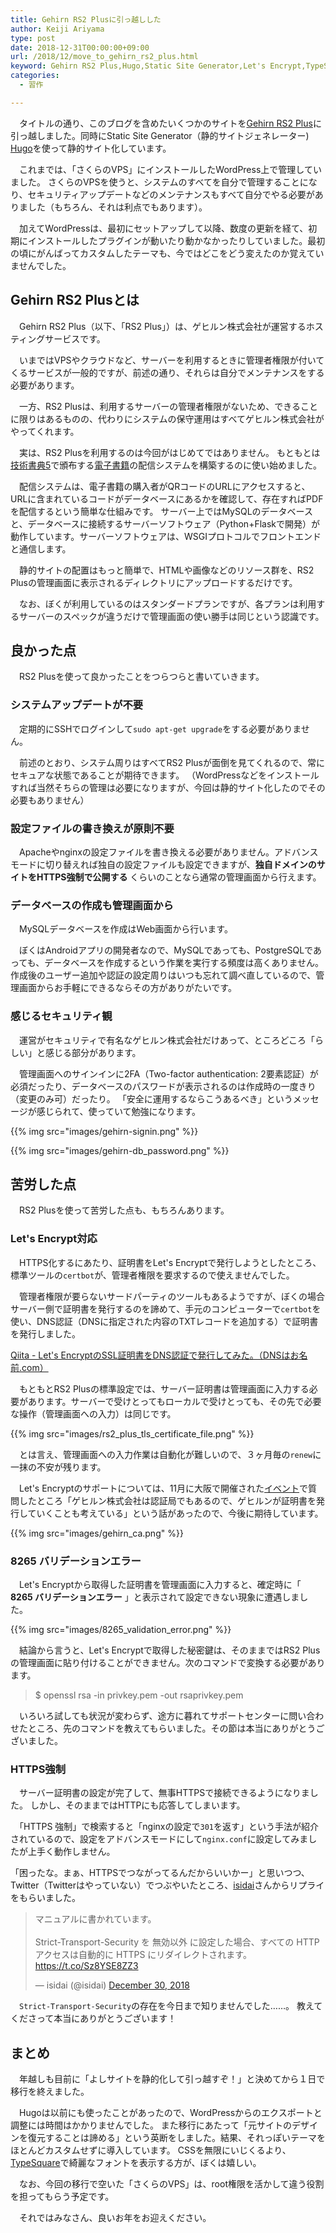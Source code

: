 ```yaml
---
title: Gehirn RS2 Plusに引っ越しした
author: Keiji Ariyama
type: post
date: 2018-12-31T00:00:00+09:00
url: /2018/12/move_to_gehirn_rs2_plus.html
keyword: Gehirn RS2 Plus,Hugo,Static Site Generator,Let's Encrypt,TypeSquare
categories:
  - 習作

---
```


　タイトルの通り、このブログを含めたいくつかのサイトを[Gehirn RS2 Plus](https://www.gehirn.jp/rs2plus/)に引っ越しました。同時にStatic Site Generator（静的サイトジェネレーター) [Hugo](https://gohugo.io/)を使って静的サイト化しています。

<!--more-->

　これまでは、「さくらのVPS」にインストールしたWordPress上で管理していました。
さくらのVPSを使うと、システムのすべてを自分で管理することになり、セキュリティアップデートなどのメンテナンスもすべて自分でやる必要がありました（もちろん、それは利点でもあります）。

　加えてWordPressは、最初にセットアップして以降、数度の更新を経て、初期にインストールしたプラグインが動いたり動かなかったりしていました。最初の頃にがんばってカスタムしたテーマも、今ではどこをどう変えたのか覚えていませんでした。

## Gehirn RS2 Plusとは
　Gehirn RS2 Plus（以下、「RS2 Plus」）は、ゲヒルン株式会社が運営するホスティングサービスです。

　いまではVPSやクラウドなど、サーバーを利用するときに管理者権限が付いてくるサービスが一般的ですが、前述の通り、それらは自分でメンテナンスをする必要があります。

　一方、RS2 Plusは、利用するサーバーの管理者権限がないため、できることに限りはあるものの、代わりにシステムの保守運用はすべてゲヒルン株式会社がやってくれます。

　実は、RS2 Plusを利用するのは今回がはじめてではありません。
もともとは[技術書典5](https://techbookfest.org/)で頒布する[電子書籍](https://booth.pm/ja/items/1043447)の配信システムを構築するのに使い始めました。

　配信システムは、電子書籍の購入者がQRコードのURLにアクセスすると、URLに含まれているコードがデータベースにあるかを確認して、存在すればPDFを配信するという簡単な仕組みです。
サーバー上ではMySQLのデータベースと、データベースに接続するサーバーソフトウェア（Python+Flaskで開発）が動作しています。サーバーソフトウェアは、WSGIプロトコルでフロントエンドと通信します。

　静的サイトの配置はもっと簡単で、HTMLや画像などのリソース群を、RS2 Plusの管理画面に表示されるディレクトリにアップロードするだけです。

　なお、ぼくが利用しているのはスタンダードプランですが、各プランは利用するサーバーのスペックが違うだけで管理画面の使い勝手は同じという認識です。

## 良かった点
　RS2 Plusを使って良かったことをつらつらと書いていきます。

### システムアップデートが不要
　定期的にSSHでログインして`sudo apt-get upgrade`をする必要がありません。

　前述のとおり、システム周りはすべてRS2 Plusが面倒を見てくれるので、常にセキュアな状態であることが期待できます。
（WordPressなどをインストールすれば当然そちらの管理は必要になりますが、今回は静的サイト化したのでその必要もありません）

### 設定ファイルの書き換えが原則不要
　Apacheやnginxの設定ファイルを書き換える必要がありません。アドバンスモードに切り替えれば独自の設定ファイルも設定できますが、**独自ドメインのサイトをHTTPS強制で公開する** くらいのことなら通常の管理画面から行えます。

### データベースの作成も管理画面から
　MySQLデータベースを作成はWeb画面から行います。

　ぼくはAndroidアプリの開発者なので、MySQLであっても、PostgreSQLであっても、データベースを作成するという作業を実行する頻度は高くありません。作成後のユーザー追加や認証の設定周りはいつも忘れて調べ直しているので、管理画面からお手軽にできるならその方がありがたいです。

### 感じるセキュリティ観
　運営がセキュリティで有名なゲヒルン株式会社だけあって、ところどころ「らしい」と感じる部分があります。

　管理画面へのサインインに2FA（Two-factor authentication: 2要素認証）が必須だったり、データベースのパスワードが表示されるのは作成時の一度きり（変更のみ可）だったり。
「安全に運用するならこうあるべき」というメッセージが感じられて、使っていて勉強になります。

{{% img src="images/gehirn-signin.png" %}}

{{% img src="images/gehirn-db_password.png" %}}


## 苦労した点
　RS2 Plusを使って苦労した点も、もちろんあります。

### Let's Encrypt対応
　HTTPS化するにあたり、証明書をLet's Encryptで発行しようとしたところ、標準ツールの`certbot`が、管理者権限を要求するので使えませんでした。

　管理者権限が要らないサードパーティのツールもあるようですが、ぼくの場合サーバー側で証明書を発行するのを諦めて、手元のコンピューターで`certbot`を使い、DNS認証（DNSに指定された内容のTXTレコードを追加する）で証明書を発行しました。

 [Qiita - Let's EncryptのSSL証明書をDNS認証で発行してみた。（DNSはお名前.com）](https://qiita.com/aquiq/items/db4eb8c7106f109819f0)

　もともとRS2 Plusの標準設定では、サーバー証明書は管理画面に入力する必要があります。サーバーで受けとってもローカルで受けとっても、その先で必要な操作（管理画面への入力）は同じです。

{{% img src="images/rs2_plus_tls_certificate_file.png" %}}

　とは言え、管理画面への入力作業は自動化が難しいので、３ヶ月毎の`renew`に一抹の不安が残ります。

　Let's Encryptのサポートについては、11月に大阪で開催された[イベント](https://connpass.com/event/105611/)で質問したところ「ゲヒルン株式会社は認証局でもあるので、ゲヒルンが証明書を発行していくことも考えている」という話があったので、今後に期待しています。

{{% img src="images/gehirn_ca.png" %}}

### 8265 バリデーションエラー
　Let's Encryptから取得した証明書を管理画面に入力すると、確定時に「 **8265 バリデーションエラー** 」と表示されて設定できない現象に遭遇しました。

{{% img src="images/8265_validation_error.png" %}}

　結論から言うと、Let's Encryptで取得した秘密鍵は、そのままではRS2 Plusの管理画面に貼り付けることができません。次のコマンドで変換する必要があります。

> $ openssl rsa -in privkey.pem -out rsaprivkey.pem

　いろいろ試しても状況が変わらず、途方に暮れてサポートセンターに問い合わせたところ、先のコマンドを教えてもらいました。その節は本当にありがとうございました。

### HTTPS強制
　サーバー証明書の設定が完了して、無事HTTPSで接続できるようになりました。
しかし、そのままではHTTPにも応答してしまいます。

　「HTTPS 強制」で検索すると「nginxの設定で`301`を返す」という手法が紹介されているので、設定をアドバンスモードにして`nginx.conf`に設定してみましたが上手く動作しません。

「困ったな。まぁ、HTTPSでつながってるんだからいいかー」と思いつつ、Twitter（Twitterはやっていない）でつぶやいたところ、[isidai](https://twitter.com/isidai)さんからリプライをもらいました。

<blockquote class="twitter-tweet" data-lang="en"><p lang="ja" dir="ltr">マニュアルに書かれています。<br><br>Strict-Transport-Security を 無効以外 に設定した場合、すべての HTTP アクセスは自動的に HTTPS にリダイレクトされます。<a href="https://t.co/Sz8YSE8ZZ3">https://t.co/Sz8YSE8ZZ3</a></p>&mdash; isidai (@isidai) <a href="https://twitter.com/isidai/status/1079421766148091904?ref_src=twsrc%5Etfw">December 30, 2018</a></blockquote>
<script async src="https://platform.twitter.com/widgets.js" charset="utf-8"></script>

　`Strict-Transport-Security`の存在を今日まで知りませんでした……。
教えてくださって本当にありがとうございます！

## まとめ
　年越しも目前に「よしサイトを静的化して引っ越すぞ！」と決めてから１日で移行を終えました。

　Hugoは以前にも使ったことがあったので、WordPressからのエクスポートと調整には時間はかかりませんでした。
また移行にあたって「元サイトのデザインを復元することは諦める」という英断をしました。結果、それっぽいテーマをほとんどカスタムせずに導入しています。
CSSを無限にいじくるより、[TypeSquare](https://typesquare.com/ja/)で綺麗なフォントを表示する方が、ぼくは嬉しい。

　なお、今回の移行で空いた「さくらのVPS」は、root権限を活かして違う役割を担ってもらう予定です。

　それではみなさん、良いお年をお迎えください。
